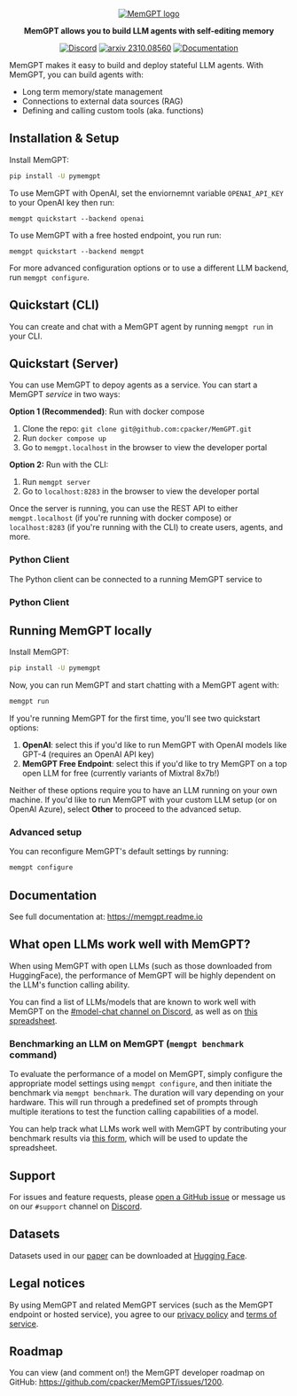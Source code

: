<p align="center">
  <a href="https://memgpt.ai"><img src="https://github.com/cpacker/MemGPT/assets/5475622/80f2f418-ef92-4f7a-acab-5d642faa4991" alt="MemGPT logo"></a>
</p>

<div align="center">

 <strong>MemGPT allows you to build LLM agents with self-editing memory</strong>

[![Discord](https://img.shields.io/discord/1161736243340640419?label=Discord&logo=discord&logoColor=5865F2&style=flat-square&color=5865F2)](https://discord.gg/9GEQrxmVyE)
[![arxiv 2310.08560](https://img.shields.io/badge/arXiv-2310.08560-B31B1B?logo=arxiv&style=flat-square)](https://arxiv.org/abs/2310.08560)
[![Documentation](https://img.shields.io/github/v/release/cpacker/MemGPT?label=Documentation&logo=readthedocs&style=flat-square)](https://memgpt.readme.io/docs)

</div>

MemGPT makes it easy to build and deploy stateful LLM agents. With MemGPT, you can build agents with:
* Long term memory/state management
* Connections to external data sources (RAG)
* Defining and calling custom tools (aka. functions)

## Installation & Setup   
Install MemGPT:
```sh
pip install -U pymemgpt
```
To use MemGPT with OpenAI, set the enviornemnt variable `OPENAI_API_KEY` to your OpenAI key then run: 
```
memgpt quickstart --backend openai
```
To use MemGPT with a free hosted endpoint, you run run: 
```
memgpt quickstart --backend memgpt
```
For more advanced configuration options or to use a different LLM backend, run `memgpt configure`. 

## Quickstart (CLI)  
You can create and chat with a MemGPT agent by running `memgpt run` in your CLI. 

## Quickstart (Server)  
You can use MemGPT to depoy agents as a service. You can start a MemGPT *service* in two ways: 

**Option 1 (Recommended)**: Run with docker compose  
1. Clone the repo: `git clone git@github.com:cpacker/MemGPT.git`
2. Run `docker compose up`
3. Go to `memgpt.localhost` in the browser to view the developer portal 

**Option 2:** Run with the CLI:
1. Run `memgpt server`
2. Go to `localhost:8283` in the browser to view the developer portal 

Once the server is running, you can use the REST API to either `memgpt.localhost` (if you're running with docker compose) or `localhost:8283` (if you're running with the CLI) to create users, agents, and more. 

### Python Client 
The Python client can be connected to a running MemGPT service to 

### Python Client 
## Running MemGPT locally
Install MemGPT:
```sh
pip install -U pymemgpt
```

Now, you can run MemGPT and start chatting with a MemGPT agent with:
```sh
memgpt run
```

If you're running MemGPT for the first time, you'll see two quickstart options:

1. **OpenAI**: select this if you'd like to run MemGPT with OpenAI models like GPT-4 (requires an OpenAI API key)
2. **MemGPT Free Endpoint**: select this if you'd like to try MemGPT on a top open LLM for free (currently variants of Mixtral 8x7b!)

Neither of these options require you to have an LLM running on your own machine. If you'd like to run MemGPT with your custom LLM setup (or on OpenAI Azure), select **Other** to proceed to the advanced setup.

### Advanced setup
You can reconfigure MemGPT's default settings by running:
```sh
memgpt configure
```

## Documentation
See full documentation at: https://memgpt.readme.io


## What open LLMs work well with MemGPT?
When using MemGPT with open LLMs (such as those downloaded from HuggingFace), the performance of MemGPT will be highly dependent on the LLM's function calling ability.

You can find a list of LLMs/models that are known to work well with MemGPT on the [#model-chat channel on Discord](https://discord.gg/9GEQrxmVyE), as well as on [this spreadsheet](https://docs.google.com/spreadsheets/d/1fH-FdaO8BltTMa4kXiNCxmBCQ46PRBVp3Vn6WbPgsFs/edit?usp=sharing).

### Benchmarking an LLM on MemGPT (`memgpt benchmark` command)
To evaluate the performance of a model on MemGPT, simply configure the appropriate model settings using `memgpt configure`, and then initiate the benchmark via `memgpt benchmark`. The duration will vary depending on your hardware. This will run through a predefined set of prompts through multiple iterations to test the function calling capabilities of a model.

You can help track what LLMs work well with MemGPT by contributing your benchmark results via [this form](https://forms.gle/XiBGKEEPFFLNSR348), which will be used to update the spreadsheet.

## Support
For issues and feature requests, please [open a GitHub issue](https://github.com/cpacker/MemGPT/issues) or message us on our `#support` channel on [Discord](https://discord.gg/9GEQrxmVyE).

## Datasets
Datasets used in our [paper](https://arxiv.org/abs/2310.08560) can be downloaded at [Hugging Face](https://huggingface.co/MemGPT).

## Legal notices
By using MemGPT and related MemGPT services (such as the MemGPT endpoint or hosted service), you agree to our [privacy policy](PRIVACY.md) and [terms of service](TERMS.md).

## Roadmap
You can view (and comment on!) the MemGPT developer roadmap on GitHub: https://github.com/cpacker/MemGPT/issues/1200.
